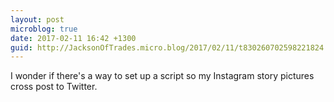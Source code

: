 ```yaml
---
layout: post
microblog: true
date: 2017-02-11 16:42 +1300
guid: http://JacksonOfTrades.micro.blog/2017/02/11/t830260702598221824.html
---
```

I wonder if there's a way to set up a script so my Instagram story pictures cross post to Twitter.
